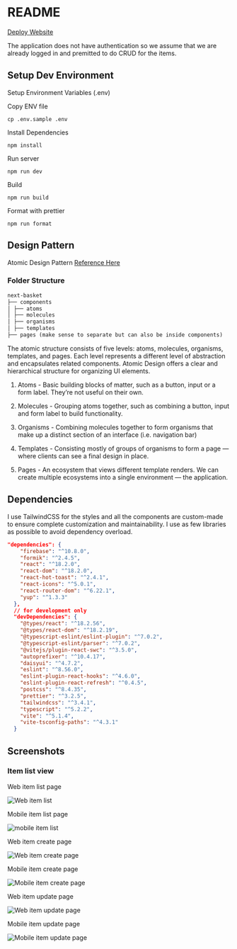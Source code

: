 # README

[Deploy Website](https://utak.vercel.app/)

The application does not have authentication so we assume that we are already logged in and premitted to do CRUD for the items.

## Setup Dev Environment

Setup Environment Variables (.env)

Copy ENV file

```
cp .env.sample .env
```

Install Dependencies

```
npm install
```

Run server

```
npm run dev
```

Build

```
npm run build
```

Format with prettier

```
npm run format
```

## Design Pattern

Atomic Design Pattern [Reference Here](https://medium.com/@janelle.wg/atomic-design-pattern-how-to-structure-your-react-application-2bb4d9ca5f97)

### Folder Structure

```md
next-basket
├── components
│ ├── atoms
│ ├── molecules
│ ├── organisms
│ ├── templates
├── pages (make sense to separate but can also be inside components)
```

The atomic structure consists of five levels: atoms, molecules, organisms, templates, and pages.
Each level represents a different level of abstraction and encapsulates related components.
Atomic Design offers a clear and hierarchical structure for organizing UI elements.

1. Atoms - Basic building blocks of matter, such as a button, input or a form label. They’re not useful on their own.

2. Molecules - Grouping atoms together, such as combining a button, input and form label to build functionality.

3. Organisms - Combining molecules together to form organisms that make up a distinct section of an interface (i.e. navigation bar)

4. Templates - Consisting mostly of groups of organisms to form a page — where clients can see a final design in place.

5. Pages - An ecosystem that views different template renders. We can create multiple ecosystems into a single environment — the application.

## Dependencies

I use TailwindCSS for the styles and all the components are custom-made to ensure complete customization and maintainability. I use as few libraries as possible to avoid dependency overload.

```json
"dependencies": {
    "firebase": "^10.8.0",
    "formik": "^2.4.5",
    "react": "^18.2.0",
    "react-dom": "^18.2.0",
    "react-hot-toast": "^2.4.1",
    "react-icons": "^5.0.1",
    "react-router-dom": "^6.22.1",
    "yup": "^1.3.3"
  },
  // for development only
  "devDependencies": {
    "@types/react": "^18.2.56",
    "@types/react-dom": "^18.2.19",
    "@typescript-eslint/eslint-plugin": "^7.0.2",
    "@typescript-eslint/parser": "^7.0.2",
    "@vitejs/plugin-react-swc": "^3.5.0",
    "autoprefixer": "^10.4.17",
    "daisyui": "^4.7.2",
    "eslint": "^8.56.0",
    "eslint-plugin-react-hooks": "^4.6.0",
    "eslint-plugin-react-refresh": "^0.4.5",
    "postcss": "^8.4.35",
    "prettier": "^3.2.5",
    "tailwindcss": "^3.4.1",
    "typescript": "^5.2.2",
    "vite": "^5.1.4",
    "vite-tsconfig-paths": "^4.3.1"
  }
```

## Screenshots

### Item list view

Web item list page

![Web item list](/screenshots/web-item-list.png)

Mobile item list page

![mobile item list](/screenshots/mobile-item-list.png)

Web item create page

![Web item create page](/screenshots/web-item-creation.png)

Mobile item create page

![Mobile item create page](/screenshots/mobile-item-creation.png)

Web item update page

![Web item update page](/screenshots/web-item-update.png)

Mobile item update page

![Mobile item update page](/screenshots/mobile-item-update.png)
